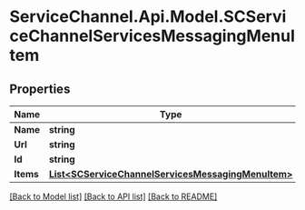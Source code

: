 # ServiceChannel.Api.Model.SCServiceChannelServicesMessagingMenuItem

## Properties

Name | Type | Description | Notes
------------ | ------------- | ------------- | -------------
**Name** | **string** |  | [optional] 
**Url** | **string** |  | [optional] 
**Id** | **string** |  | [optional] 
**Items** | [**List&lt;SCServiceChannelServicesMessagingMenuItem&gt;**](SCServiceChannelServicesMessagingMenuItem.md) |  | [optional] 

[[Back to Model list]](../README.md#documentation-for-models) [[Back to API list]](../README.md#documentation-for-api-endpoints) [[Back to README]](../README.md)

